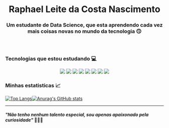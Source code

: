 <p align="center">
  <h1 align="center">Raphael Leite da Costa Nascimento</h1>
  <h3 align="center">Um estudante de Data Science, que esta aprendendo cada vez</br> mais coisas novas no mundo da tecnologia 🙃<h3>
  <br/>
</p>
  
 ### Tecnologias que estou estudando :computer:
 
<p align="center">
  <img src="https://img.shields.io/badge/JavaScript-F7DF1E?style=for-the-badge&logo=javascript&logoColor=black"></img>
  <img src="https://img.shields.io/badge/TypeScript-007ACC?style=for-the-badge&logo=typescript&logoColor=white"></img>
  <img src="https://img.shields.io/badge/React-20232A?style=for-the-badge&logo=react&logoColor=61DAFB"></img>
  <img src="https://img.shields.io/badge/React_Native-20232A?style=for-the-badge&logo=react&logoColor=61DAFB"></img>
  <img src="https://img.shields.io/badge/HTML5-E34F26?style=for-the-badge&logo=html5&logoColor=white"></img>
  <img src="https://img.shields.io/badge/CSS3-1572B6?style=for-the-badge&logo=css3&logoColor=white"><img>
  <img src="https://img.shields.io/badge/Node.js-43853D?style=for-the-badge&logo=node.js&logoColor=white">
  <img src="https://img.shields.io/badge/Python-14354C?style=for-the-badge&logo=python&logoColor=white"></img>
</p>

### Minhas estatisticas :chart_with_upwards_trend:

[
![Top Langs](https://github-readme-stats.vercel.app/api/top-langs/?username=raphael720&layout=compact&theme=tokyonight&exclude_repo=icd,Exercicios-icd)![Anurag's GitHub stats](https://github-readme-stats.vercel.app/api?username=raphael720&count_private=true&show_icons=true&theme=tokyonight)](https://github.com/anuraghazra/github-readme-stats)

---

#### _"Não tenho nenhum talento especial, sou apenas apaixonado pela curiosidade"_ 👩🏻‍💻  
